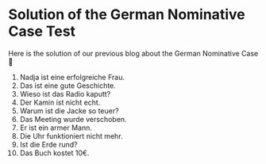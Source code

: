 # Solution of the German Nominative Case Test

[](http://www.jabbalab.com/blog/wp-content/uploads/2012/02/Nominative-Case.jpg)Here is the solution of our previous blog about the German Nominative Case 🙂

1. Nadja ist eine erfolgreiche Frau.
2. Das ist eine gute Geschichte.
3. Wieso ist das Radio kaputt?
4. Der Kamin ist nicht echt.
5. Warum ist die Jacke so teuer?
6. Das Meeting wurde verschoben.
7. Er ist ein armer Mann.
8. Die Uhr funktioniert nicht mehr.
9. Ist die Erde rund?
10. Das Buch kostet 10€.
